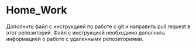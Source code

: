 # Home_Work
Дополнить файл с инструкцией по работе с git и направить pull request в этот репозиторий. Файл с инструкцией необходимо дополнить информацией о работе с удаленными репозиториями.
